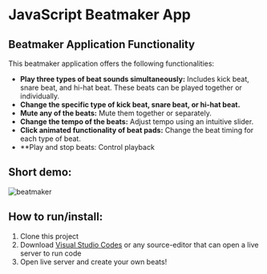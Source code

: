 # JavaScript Beatmaker App


## Beatmaker Application Functionality

This beatmaker application offers the following functionalities:

- **Play three types of beat sounds simultaneously:** Includes kick beat, snare beat, and hi-hat beat. These beats can be played together or individually.
- **Change the specific type of kick beat, snare beat, or hi-hat beat.**
- **Mute any of the beats:** Mute them together or separately.
- **Change the tempo of the beats:** Adjust tempo using an intuitive slider.
- **Click animated functionality of beat pads:** Change the beat timing for each type of beat.
- **Play and stop beats: Control playback 

## Short demo:
![beatmaker](https://github.com/FabianJU/Beatmaker/assets/62031828/cc6ff05e-1578-4647-b467-498f059434cd)

## How to run/install:
1. Clone this project
2. Download [Visual Studio Codes](https://code.visualstudio.com/download) or any source-editor that can open a live server to run code
3. Open live server and create your own beats!





